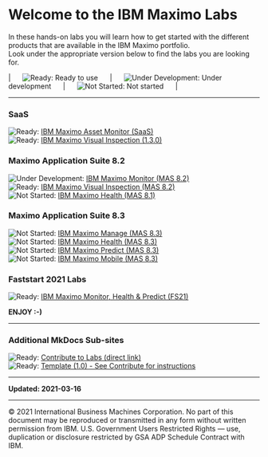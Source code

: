 # Welcome to the IBM Maximo Labs

In these hands-on labs you will learn how to get started with the different products that are available in the IBM Maximo portfolio.<br>
Look under the appropriate version below to find the labs you are looking for.

|&nbsp;&nbsp;&nbsp;&nbsp;&nbsp; ![Ready: ](/img/ready.png) Ready to use &nbsp;&nbsp;&nbsp;&nbsp;&nbsp;|&nbsp;&nbsp;&nbsp;&nbsp;&nbsp; ![Under Development: ](/img/under_development.png) Under development &nbsp;&nbsp;&nbsp;&nbsp;&nbsp;|&nbsp;&nbsp;&nbsp;&nbsp;&nbsp; ![Not Started: ](/img/not_started.png) Not started &nbsp;&nbsp;&nbsp;&nbsp;&nbsp;|  

---
### SaaS
![Ready: ](/img/ready.png) [IBM Maximo Asset Monitor (SaaS)](/monitor_saas/)  
![Ready: ](/img/ready.png) [IBM Maximo Visual Inspection (1.3.0)](/mvi_saas/)  


### Maximo Application Suite 8.2
![Under Development: ](/img/under_development.png) [IBM Maximo Monitor (MAS 8.2)](/monitor_8.2/)  
![Ready: ](/img/ready.png) [IBM Maximo Visual Inspection (MAS 8.2)](/mvi_8.2/)  
![Not Started: ](/img/not_started.png) [IBM Maximo Health (MAS 8.1)](/health_8.2/)  

### Maximo Application Suite 8.3
![Not Started: ](/img/not_started.png) [IBM Maximo Manage (MAS 8.3)](/manage_8.3/)  
![Not Started: ](/img/not_started.png) [IBM Maximo Health (MAS 8.3)](/healt_8.3/)  
![Not Started: ](/img/not_started.png) [IBM Maximo Predict (MAS 8.3)](/predict_8.3/)  
![Not Started: ](/img/not_started.png) [IBM Maximo Mobile (MAS 8.3)](/mobile_8.3/)  

### Faststart 2021 Labs

![Ready: ](/img/ready.png) [IBM Maximo Monitor, Health & Predict (FS21)](/apm_fs21/)   


**ENJOY :-)**

---

### Additional MkDocs Sub-sites
![Ready: ](/img/ready.png) [Contribute to Labs (direct link)](/contribute/)  
![Ready: ](/img/ready.png) [Template (1.0) - See Contribute for instructions](/template_1.0/)  

---

**Updated: 2021-03-16**

---
© 2021 International Business Machines Corporation.  No part of this document may be reproduced or transmitted in any 
form without written permission from IBM.  U.S. Government Users Restricted Rights — use, duplication or disclosure 
restricted by GSA ADP Schedule Contract with IBM.
